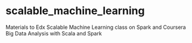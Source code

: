 # scalable_machine_learning
Materials to Edx Scalable Machine Learning class on Spark and Coursera Big Data Analysis with Scala and Spark
